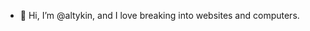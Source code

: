 - 👋 Hi, I’m @altykin, and I love breaking into websites and computers.

<!---
altykin/altykin is a ✨ special ✨ repository because its `README.md` (this file) appears on your GitHub profile.
You can click the Preview link to take a look at your changes.
--->
